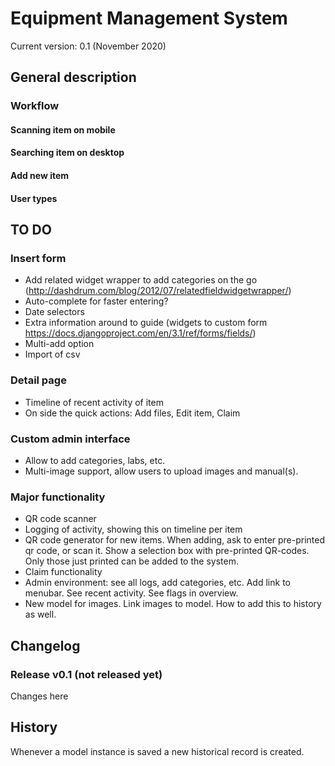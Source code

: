 # Equipment Management System
Current version: 0.1 (November 2020)

## General description

### Workflow

#### Scanning item on mobile

#### Searching item on desktop

#### Add new item

#### User types

## TO DO

### Insert form
- Add related widget wrapper to add categories on the go (http://dashdrum.com/blog/2012/07/relatedfieldwidgetwrapper/)
- Auto-complete for faster entering?
- Date selectors
- Extra information around to guide (widgets to custom form https://docs.djangoproject.com/en/3.1/ref/forms/fields/)
- Multi-add option
- Import of csv

### Detail page
- Timeline of recent activity of item
- On side the quick actions: Add files, Edit item, Claim

### Custom admin interface
- Allow to add categories, labs, etc.
- Multi-image support, allow users to upload images and manual(s).

### Major functionality
- QR code scanner
- Logging of activity, showing this on timeline per item
- QR code generator for new items. When adding, ask to enter pre-printed qr code, or scan it. Show a selection box with pre-printed QR-codes. Only those just printed can be added to the system.
- Claim functionality
- Admin environment: see all logs, add categories, etc. Add link to menubar. See recent activity. See flags in overview.
- New model for images. Link images to model. How to add this to history as well.

## Changelog

### Release v0.1 (not released yet)
Changes here


## History

Whenever a model instance is saved a new historical record is created.
